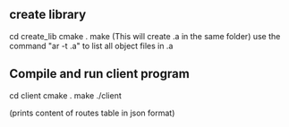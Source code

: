 
create library
-----------------
cd create_lib
cmake .
make
(This will create <library>.a in the same folder)
use the command "ar -t <library>.a" to list all object files in <library>.a


Compile and run client program
------------------------------
cd client
cmake .
make
./client

(prints content of routes table in json format)
